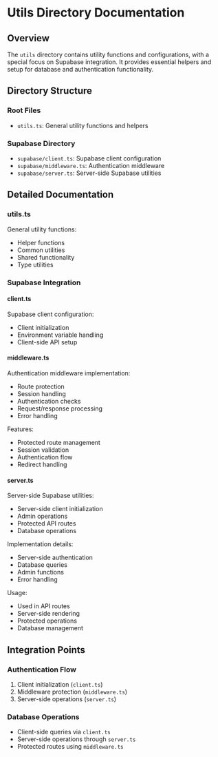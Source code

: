 # Utils Directory Documentation

## Overview
The `utils` directory contains utility functions and configurations, with a special focus on Supabase integration. It provides essential helpers and setup for database and authentication functionality.

## Directory Structure

### Root Files
- `utils.ts`: General utility functions and helpers

### Supabase Directory
- `supabase/client.ts`: Supabase client configuration
- `supabase/middleware.ts`: Authentication middleware
- `supabase/server.ts`: Server-side Supabase utilities

## Detailed Documentation

### utils.ts
General utility functions:
- Helper functions
- Common utilities
- Shared functionality
- Type utilities

### Supabase Integration

#### client.ts
Supabase client configuration:
- Client initialization
- Environment variable handling
- Client-side API setup

#### middleware.ts
Authentication middleware implementation:
- Route protection
- Session handling
- Authentication checks
- Request/response processing
- Error handling

Features:
- Protected route management
- Session validation
- Authentication flow
- Redirect handling

#### server.ts
Server-side Supabase utilities:
- Server-side client initialization
- Admin operations
- Protected API routes
- Database operations

Implementation details:
- Server-side authentication
- Database queries
- Admin functions
- Error handling

Usage:
- Used in API routes
- Server-side rendering
- Protected operations
- Database management

## Integration Points

### Authentication Flow
1. Client initialization (`client.ts`)
2. Middleware protection (`middleware.ts`)
3. Server-side operations (`server.ts`)

### Database Operations
- Client-side queries via `client.ts`
- Server-side operations through `server.ts`
- Protected routes using `middleware.ts` 